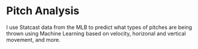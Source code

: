 # Pitch Analysis
I use Statcast data from the MLB to predict what types of pitches are being thrown using Machine Learning based on velocity, horizonal and vertical movement, and more. 
